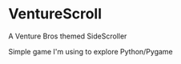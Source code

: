 # VentureScroll
A Venture Bros themed SideScroller

Simple game I'm using to explore Python/Pygame 
